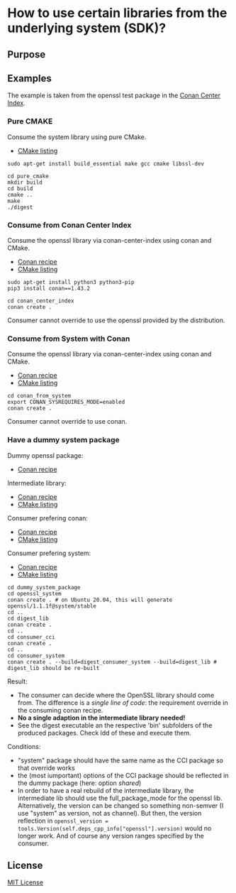 # How to use certain libraries from the underlying system (SDK)?

## Purpose

## Examples

The example is taken from the openssl test package in the [Conan Center Index](https://github.com/conan-io/conan-center-index/tree/master/recipes/openssl/1.x.x/test_package).

### Pure CMAKE

Consume the system library using pure CMake.

* [CMake listing](pure_cmake/CMakeLists.txt)

```[bash]
sudo apt-get install build_essential make gcc cmake libssl-dev

cd pure_cmake
mkdir build
cd build
cmake ..
make
./digest
```

### Consume from Conan Center Index

Consume the openssl library via conan-center-index using conan and CMake.

* [Conan recipe](conan_center_index/conanfile.py)
* [CMake listing](conan_center_index/CMakeLists.txt)

```[bash]
sudo apt-get install python3 python3-pip
pip3 install conan==1.43.2

cd conan_center_index
conan create .
```

Consumer cannot override to use the openssl provided by the distribution.

### Consume from System with Conan

Consume the openssl library via conan-center-index using conan and CMake.

* [Conan recipe](conan_from_system/conanfile.py)
* [CMake listing](conan_from_system/CMakeLists.txt)

```[bash]
cd conan_from_system
export CONAN_SYSREQUIRES_MODE=enabled
conan create .
```

Consumer cannot override to use conan.

### Have a dummy system package

Dummy openssl package:

* [Conan recipe](dummy_system_package/openssl_system/conanfile.py)

Intermediate library:

* [Conan recipe](dummy_system_package/digest_lib/conanfile.py)
* [CMake listing](dummy_system_package/digest_lib/CMakeLists.txt)

Consumer prefering conan:

* [Conan recipe](dummy_system_package/consumer_cci/conanfile.py)
* [CMake listing](dummy_system_package/consumer_cci/CMakeLists.txt)

Consumer prefering system:

* [Conan recipe](dummy_system_package/consumer_system/conanfile.py)
* [CMake listing](dummy_system_package/consumer_system/CMakeLists.txt)

```[bash]
cd dummy_system_package
cd openssl_system
conan create . # on Ubuntu 20.04, this will generate openssl/1.1.1f@system/stable
cd ..
cd digest_lib
conan create .
cd ..
cd consumer_cci
conan create .
cd ..
cd consumer_system
conan create . --build=digest_consumer_system --build=digest_lib # digest_lib should be re-built
```

Result:

* The consumer can decide where the OpenSSL library should come from. The difference is a *single line of code*: the requirement override in the consuming conan recipe.
* **No a single adaption in the intermediate library needed!**
* See the digest executable an the respective 'bin' subfolders of the produced packages. Check ldd of these and execute them.

Conditions:

* "system" package should have the same name as the CCI package so that override works
* the (most iumportant) options of the CCI package should be reflected in the dummy package (here: option *shared*)
* In order to have a real rebuild of the intermediate library, the intermediate lib should use the full_package_mode for the openssl lib. Alternatively, the version can be changed so something non-semver (I use "system" as version, not as channel). But then, the version reflection in `openssl_version = tools.Version(self.deps_cpp_info["openssl"].version)` would no longer work. And of course any version ranges specified by the consumer.

## License

[MIT License](./LICENSE)
